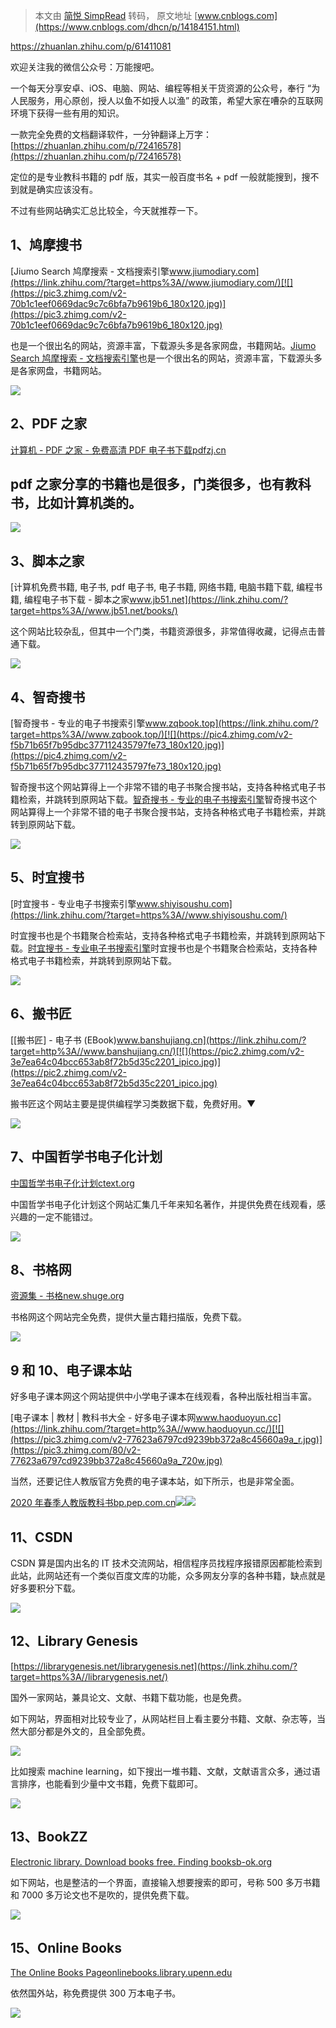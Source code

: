 > 本文由 [简悦 SimpRead](http://ksria.com/simpread/) 转码， 原文地址 [www.cnblogs.com](https://www.cnblogs.com/dhcn/p/14184151.html)

https://zhuanlan.zhihu.com/p/61411081

欢迎关注我的微信公众号：万能搜吧。

一个每天分享安卓、iOS、电脑、网站、编程等相关干货资源的公众号，奉行 “为人民服务，用心原创，授人以鱼不如授人以渔” 的政策，希望大家在嘈杂的互联网环境下获得一些有用的知识。

一款完全免费的文档翻译软件，一分钟翻译上万字：[https://zhuanlan.zhihu.com/p/72416578](https://zhuanlan.zhihu.com/p/72416578)

定位的是专业教科书籍的 pdf 版，其实一般百度书名 + pdf 一般就能搜到，搜不到就是确实应该没有。

不过有些网站确实汇总比较全，今天就推荐一下。

1、鸠摩搜书
------

[Jiumo Search 鸠摩搜索 - 文档搜索引擎​www.jiumodiary.com](https://link.zhihu.com/?target=https%3A//www.jiumodiary.com/)[![](https://pic3.zhimg.com/v2-70b1c1eef0669dac9c7c6bfa7b9619b6_180x120.jpg)](https://pic3.zhimg.com/v2-70b1c1eef0669dac9c7c6bfa7b9619b6_180x120.jpg)

也是一个很出名的网站，资源丰富，下载源头多是各家网盘，书籍网站。[Jiumo Search 鸠摩搜索 - 文档搜索引擎](https://link.zhihu.com/?target=https%3A//www.jiumodiary.com/)也是一个很出名的网站，资源丰富，下载源头多是各家网盘，书籍网站。

[![](https://pic3.zhimg.com/v2-1aa35842158733886d30b57775ee5d06_r.jpg)](https://pic3.zhimg.com/80/v2-1aa35842158733886d30b57775ee5d06_720w.jpg)

2、PDF 之家
--------

[计算机 - PDF 之家 - 免费高清 PDF 电子书下载​pdfzj.cn](https://link.zhihu.com/?target=http%3A//pdfzj.cn/jsjyhlw/)

pdf 之家分享的书籍也是很多，门类很多，也有教科书，比如计算机类的。
-----------------------------------

[![](https://pic2.zhimg.com/v2-3ca0e33af0104d44a7e6e36ed8c511d9_r.jpg)](https://pic2.zhimg.com/80/v2-3ca0e33af0104d44a7e6e36ed8c511d9_720w.jpg)

3、脚本之家
------

[计算机免费书籍, 电子书, pdf 电子书, 电子书籍, 网络书籍, 电脑书籍下载, 编程书籍, 编程电子书下载 - 脚本之家​www.jb51.net](https://link.zhihu.com/?target=https%3A//www.jb51.net/books/)

这个网站比较杂乱，但其中一个门类，书籍资源很多，非常值得收藏，记得点击普通下载。

[![](https://pic3.zhimg.com/v2-f0c4ea32958c0253d3d26ef0bff076b2_r.jpg)](https://pic3.zhimg.com/80/v2-f0c4ea32958c0253d3d26ef0bff076b2_720w.jpg)

4、智奇搜书
------

[智奇搜书 - 专业的电子书搜索引擎​www.zqbook.top](https://link.zhihu.com/?target=https%3A//www.zqbook.top/)[![](https://pic4.zhimg.com/v2-f5b71b65f7b95dbc377112435797fe73_180x120.jpg)](https://pic4.zhimg.com/v2-f5b71b65f7b95dbc377112435797fe73_180x120.jpg)

智奇搜书这个网站算得上一个非常不错的电子书聚合搜书站，支持各种格式电子书籍检索，并跳转到原网站下载。[智奇搜书 - 专业的电子书搜索引擎](https://link.zhihu.com/?target=https%3A//www.zqbook.top/)智奇搜书这个网站算得上一个非常不错的电子书聚合搜书站，支持各种格式电子书籍检索，并跳转到原网站下载。

[![](https://pic2.zhimg.com/v2-dd74ea76bcf80269295846e5dbbfc6c9_r.jpg)](https://pic2.zhimg.com/80/v2-dd74ea76bcf80269295846e5dbbfc6c9_720w.jpg)

5、时宜搜书
------

[时宜搜书 - 专业电子书搜索引擎​www.shiyisoushu.com](https://link.zhihu.com/?target=https%3A//www.shiyisoushu.com/)

时宜搜书也是个书籍聚合检索站，支持各种格式电子书籍检索，并跳转到原网站下载。[时宜搜书 - 专业电子书搜索引擎](https://link.zhihu.com/?target=https%3A//www.shiyisoushu.com/)时宜搜书也是个书籍聚合检索站，支持各种格式电子书籍检索，并跳转到原网站下载。

[![](https://pic4.zhimg.com/v2-766c4273525c6f907e2b8db938173b27_r.jpg)](https://pic4.zhimg.com/80/v2-766c4273525c6f907e2b8db938173b27_720w.jpg)

6、搬书匠
-----

[[搬书匠] - 电子书 (EBook)​www.banshujiang.cn](https://link.zhihu.com/?target=http%3A//www.banshujiang.cn/)[![](https://pic2.zhimg.com/v2-3e7ea64c04bcc653ab8f72b5d35c2201_ipico.jpg)](https://pic2.zhimg.com/v2-3e7ea64c04bcc653ab8f72b5d35c2201_ipico.jpg)

搬书匠这个网站主要是提供编程学习类数据下载，免费好用。▼

[![](https://pic3.zhimg.com/v2-19317260fc87ca298be648b11784b4b2_r.jpg)](https://pic3.zhimg.com/80/v2-19317260fc87ca298be648b11784b4b2_720w.jpg)

7、中国哲学书电子化计划
------------

[中国哲学书电子化计划​ctext.org](https://link.zhihu.com/?target=https%3A//ctext.org/zhs)

中国哲学书电子化计划这个网站汇集几千年来知名著作，并提供免费在线观看，感兴趣的一定不能错过。

[![](https://pic2.zhimg.com/v2-72b92402248acb27a6bef6e9d27cb67d_r.jpg)](https://pic2.zhimg.com/80/v2-72b92402248acb27a6bef6e9d27cb67d_720w.jpg)

8、书格网
-----

[资源集 - 书格​new.shuge.org](https://link.zhihu.com/?target=https%3A//new.shuge.org/collections/)

书格网这个网站完全免费，提供大量古籍扫描版，免费下载。

[![](https://pic4.zhimg.com/v2-60157caf1d1992b22dad3a114903badb_r.jpg)](https://pic4.zhimg.com/80/v2-60157caf1d1992b22dad3a114903badb_720w.jpg)

9 和 10、电子课本站
------------

好多电子课本网这个网站提供中小学电子课本在线观看，各种出版社相当丰富。

[电子课本 | 教材 | 教科书大全 - 好多电子课本网​www.haoduoyun.cc](https://link.zhihu.com/?target=http%3A//www.haoduoyun.cc/)[![](https://pic3.zhimg.com/v2-77623a6797cd9239bb372a8c45660a9a_r.jpg)](https://pic3.zhimg.com/80/v2-77623a6797cd9239bb372a8c45660a9a_720w.jpg)

当然，还要记住人教版官方免费的电子课本站，如下所示，也是非常全面。

[2020 年春季人教版教科书​bp.pep.com.cn](https://link.zhihu.com/?target=https%3A//bp.pep.com.cn/jc/)[![](https://pic3.zhimg.com/v2-f47dd5537c693732fe88fd92256724e2_180x120.jpg)](https://pic3.zhimg.com/v2-f47dd5537c693732fe88fd92256724e2_180x120.jpg)[![](https://pic3.zhimg.com/v2-d9e87482465181dd39e93df105e897d6_r.jpg)](https://pic3.zhimg.com/80/v2-d9e87482465181dd39e93df105e897d6_720w.jpg)

11、CSDN
-------

CSDN 算是国内出名的 IT 技术交流网站，相信程序员找程序报错原因都能检索到此站，此网站还有一个类似百度文库的功能，众多网友分享的各种书籍，缺点就是好多要积分下载。

[![](https://pic1.zhimg.com/v2-5cdde1e95e37c4031da8f8addefc4c88_r.jpg)](https://pic1.zhimg.com/80/v2-5cdde1e95e37c4031da8f8addefc4c88_720w.jpg)

12、Library Genesis
------------------

[https://librarygenesis.net/​librarygenesis.net](https://link.zhihu.com/?target=https%3A//librarygenesis.net/)

国外一家网站，兼具论文、文献、书籍下载功能，也是免费。

如下网站，界面相对比较专业了，从网站栏目上看主要分书籍、文献、杂志等，当然大部分都是外文的，且全部免费。

[![](https://pic4.zhimg.com/v2-2f9b81d273b8f520f5ca589f3d58504f_r.jpg)](https://pic4.zhimg.com/80/v2-2f9b81d273b8f520f5ca589f3d58504f_720w.jpg)

比如搜索 machine learning，如下搜出一堆书籍、文献，文献语言众多，通过语言排序，也能看到少量中文书籍，免费下载即可。

[![](https://pic3.zhimg.com/v2-8d46b1549e48e1316a291125ee811326_r.jpg)](https://pic3.zhimg.com/80/v2-8d46b1549e48e1316a291125ee811326_720w.jpg)

13、BookZZ
---------

[Electronic library. Download books free. Finding books​b-ok.org](https://link.zhihu.com/?target=https%3A//b-ok.org/)

如下网站，也是整洁的一个界面，直接输入想要搜索的即可，号称 500 多万书籍和 7000 多万论文也不是吹的，提供免费下载。

[![](https://pic4.zhimg.com/v2-92a778bf5c8f60aeeb442938a83ea503_r.jpg)](https://pic4.zhimg.com/80/v2-92a778bf5c8f60aeeb442938a83ea503_720w.jpg)

15、Online Books
---------------

[The Online Books Page​onlinebooks.library.upenn.edu](https://link.zhihu.com/?target=https%3A//onlinebooks.library.upenn.edu/search.html)

依然国外站，称免费提供 300 万本电子书。

[![](https://pic3.zhimg.com/v2-5c9c60bce4f5955d7526a92a41ffa536_r.jpg)](https://pic3.zhimg.com/80/v2-5c9c60bce4f5955d7526a92a41ffa536_720w.jpg)